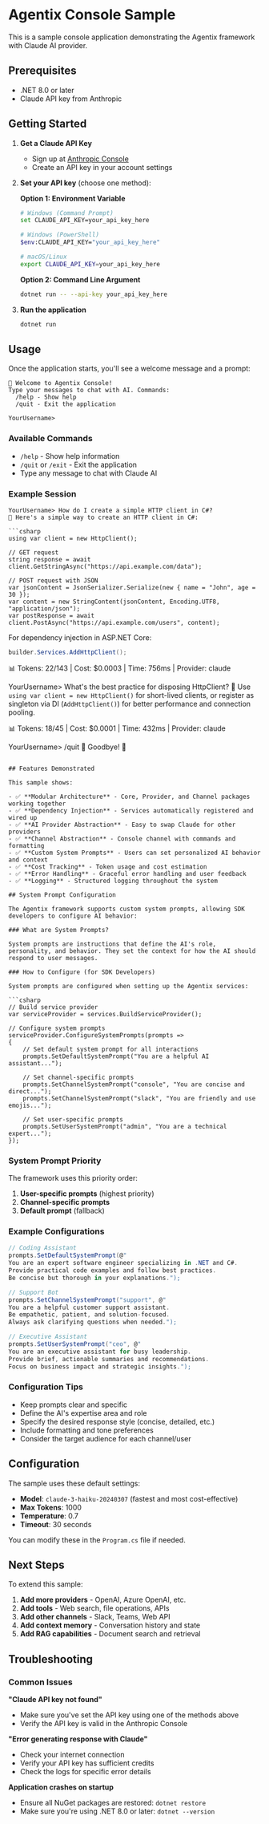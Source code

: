 # Agentix Console Sample

This is a sample console application demonstrating the Agentix framework with Claude AI provider.

## Prerequisites

- .NET 8.0 or later
- Claude API key from Anthropic

## Getting Started

1. **Get a Claude API Key**
   - Sign up at [Anthropic Console](https://console.anthropic.com/)
   - Create an API key in your account settings

2. **Set your API key** (choose one method):
   
   **Option 1: Environment Variable**
   ```bash
   # Windows (Command Prompt)
   set CLAUDE_API_KEY=your_api_key_here
   
   # Windows (PowerShell)
   $env:CLAUDE_API_KEY="your_api_key_here"
   
   # macOS/Linux
   export CLAUDE_API_KEY=your_api_key_here
   ```
   
   **Option 2: Command Line Argument**
   ```bash
   dotnet run -- --api-key your_api_key_here
   ```

3. **Run the application**
   ```bash
   dotnet run
   ```

## Usage

Once the application starts, you'll see a welcome message and a prompt:

```
🚀 Welcome to Agentix Console!
Type your messages to chat with AI. Commands:
  /help - Show help
  /quit - Exit the application

YourUsername>
```

### Available Commands

- `/help` - Show help information
- `/quit` or `/exit` - Exit the application
- Type any message to chat with Claude AI

### Example Session

```
YourUsername> How do I create a simple HTTP client in C#?
🤖 Here's a simple way to create an HTTP client in C#:

```csharp
using var client = new HttpClient();

// GET request
string response = await client.GetStringAsync("https://api.example.com/data");

// POST request with JSON
var jsonContent = JsonSerializer.Serialize(new { name = "John", age = 30 });
var content = new StringContent(jsonContent, Encoding.UTF8, "application/json");
var postResponse = await client.PostAsync("https://api.example.com/users", content);
```

For dependency injection in ASP.NET Core:
```csharp
builder.Services.AddHttpClient();
```

   📊 Tokens: 22/143 | Cost: $0.0003 | Time: 756ms | Provider: claude

YourUsername> What's the best practice for disposing HttpClient?
🤖 Use `using var client = new HttpClient()` for short-lived clients, or register as singleton via DI (`AddHttpClient()`) for better performance and connection pooling.

   📊 Tokens: 18/45 | Cost: $0.0001 | Time: 432ms | Provider: claude

YourUsername> /quit
🤖 Goodbye! 👋
```

## Features Demonstrated

This sample shows:

- ✅ **Modular Architecture** - Core, Provider, and Channel packages working together
- ✅ **Dependency Injection** - Services automatically registered and wired up
- ✅ **AI Provider Abstraction** - Easy to swap Claude for other providers
- ✅ **Channel Abstraction** - Console channel with commands and formatting
- ✅ **Custom System Prompts** - Users can set personalized AI behavior and context
- ✅ **Cost Tracking** - Token usage and cost estimation
- ✅ **Error Handling** - Graceful error handling and user feedback
- ✅ **Logging** - Structured logging throughout the system

## System Prompt Configuration

The Agentix framework supports custom system prompts, allowing SDK developers to configure AI behavior:

### What are System Prompts?

System prompts are instructions that define the AI's role, personality, and behavior. They set the context for how the AI should respond to user messages.

### How to Configure (for SDK Developers)

System prompts are configured when setting up the Agentix services:

```csharp
// Build service provider
var serviceProvider = services.BuildServiceProvider();

// Configure system prompts
serviceProvider.ConfigureSystemPrompts(prompts =>
{
    // Set default system prompt for all interactions
    prompts.SetDefaultSystemPrompt("You are a helpful AI assistant...");
    
    // Set channel-specific prompts
    prompts.SetChannelSystemPrompt("console", "You are concise and direct...");
    prompts.SetChannelSystemPrompt("slack", "You are friendly and use emojis...");
    
    // Set user-specific prompts
    prompts.SetUserSystemPrompt("admin", "You are a technical expert...");
});
```

### System Prompt Priority

The framework uses this priority order:
1. **User-specific prompts** (highest priority)
2. **Channel-specific prompts**
3. **Default prompt** (fallback)

### Example Configurations

```csharp
// Coding Assistant
prompts.SetDefaultSystemPrompt(@"
You are an expert software engineer specializing in .NET and C#. 
Provide practical code examples and follow best practices.
Be concise but thorough in your explanations.");

// Support Bot
prompts.SetChannelSystemPrompt("support", @"
You are a helpful customer support assistant.
Be empathetic, patient, and solution-focused.
Always ask clarifying questions when needed.");

// Executive Assistant
prompts.SetUserSystemPrompt("ceo", @"
You are an executive assistant for busy leadership.
Provide brief, actionable summaries and recommendations.
Focus on business impact and strategic insights.");
```

### Configuration Tips

- Keep prompts clear and specific
- Define the AI's expertise area and role
- Specify the desired response style (concise, detailed, etc.)
- Include formatting and tone preferences
- Consider the target audience for each channel/user

## Configuration

The sample uses these default settings:

- **Model**: `claude-3-haiku-20240307` (fastest and most cost-effective)
- **Max Tokens**: 1000
- **Temperature**: 0.7
- **Timeout**: 30 seconds

You can modify these in the `Program.cs` file if needed.

## Next Steps

To extend this sample:

1. **Add more providers** - OpenAI, Azure OpenAI, etc.
2. **Add tools** - Web search, file operations, APIs
3. **Add other channels** - Slack, Teams, Web API
4. **Add context memory** - Conversation history and state
5. **Add RAG capabilities** - Document search and retrieval

## Troubleshooting

### Common Issues

**"Claude API key not found"**
- Make sure you've set the API key using one of the methods above
- Verify the API key is valid in the Anthropic Console

**"Error generating response with Claude"**
- Check your internet connection
- Verify your API key has sufficient credits
- Check the logs for specific error details

**Application crashes on startup**
- Ensure all NuGet packages are restored: `dotnet restore`
- Make sure you're using .NET 8.0 or later: `dotnet --version` 